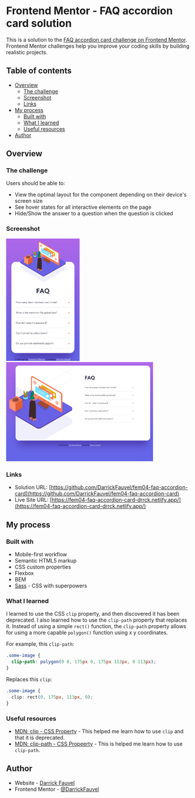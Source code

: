 # Frontend Mentor - FAQ accordion card solution

This is a solution to the [FAQ accordion card challenge on Frontend Mentor](https://www.frontendmentor.io/challenges/faq-accordion-card-XlyjD0Oam). Frontend Mentor challenges help you improve your coding skills by building realistic projects.

## Table of contents

- [Overview](#overview)
  - [The challenge](#the-challenge)
  - [Screenshot](#screenshot)
  - [Links](#links)
- [My process](#my-process)
  - [Built with](#built-with)
  - [What I learned](#what-i-learned)
  - [Useful resources](#useful-resources)
- [Author](#author)

## Overview

### The challenge

Users should be able to:

- View the optimal layout for the component depending on their device's screen size
- See hover states for all interactive elements on the page
- Hide/Show the answer to a question when the question is clicked

### Screenshot

<img src="https://github.com/DarrickFauvel/fem04-faq-accordion-card/blob/main/screenshot-mobile.png" width="200" />
<img src="https://github.com/DarrickFauvel/fem04-faq-accordion-card/blob/main/screenshot-desktop.png" width="400" />

### Links

- Solution URL: [https://github.com/DarrickFauvel/fem04-faq-accordion-card](https://github.com/DarrickFauvel/fem04-faq-accordion-card)
- Live Site URL: [https://fem04-faq-accordion-card-drrck.netlify.app/](https://fem04-faq-accordion-card-drrck.netlify.app/)

## My process

### Built with

- Mobile-first workflow
- Semantic HTML5 markup
- CSS custom properties
- Flexbox
- BEM
- [Sass](https://www.sass-lang.com) - CSS with superpowers

### What I learned

I learned to use the CSS `clip` property, and then discovered it has been deprecated. I also learned how to use the `clip-path` property that replaces it. Instead of using a simple `rect()` function, the `clip-path` property allows for using a more capable `polygon()` function using x y coordinates.

For example, this `clip-path`:

```css
.some-image {
  clip-path: polygon(0 0, 175px 0, 175px 113px, 0 113px);
}
```

Replaces this `clip`:

```css
.some-image {
  clip: rect(0, 175px, 113px, 0);
}
```

### Useful resources

- [MDN: clip - CSS Property](https://developer.mozilla.org/en-US/docs/web/css/clip) - This helped me learn how to use `clip` and that it is deprecated.
- [MDN: clip-path - CSS Propeerty](https://developer.mozilla.org/en-US/docs/Web/CSS/clip-path) - This is helped me learn how to use `clip-path`.

## Author

- Website - [Darrick Fauvel](https://www.darrickfauvel.com)
- Frontend Mentor - [@DarrickFauvel](https://www.frontendmentor.io/profile/DarrickFauvel)
